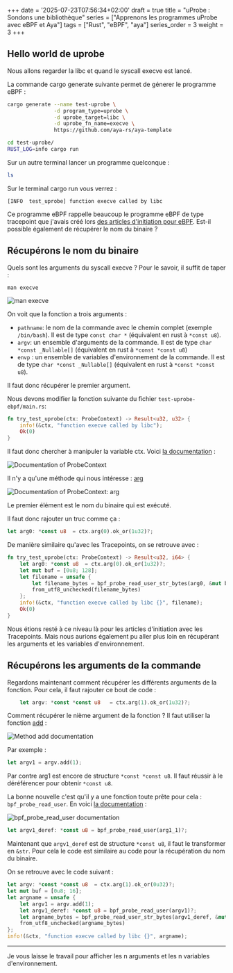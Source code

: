 +++
date = '2025-07-23T07:56:34+02:00'
draft = true
title = "uProbe : Sondons une bibliothèque"
series = ["Apprenons les programmes uProbe avec eBPF et Aya"]
tags = ["Rust", "eBPF", "aya"]
series_order = 3
weight = 3
+++

## Hello world de uprobe

Nous allons regarder la libc et quand le syscall execve est lancé.

La commande cargo generate suivante permet de génerer le programme eBPF :

```Bash
cargo generate --name test-uprobe \
               -d program_type=uprobe \
               -d uprobe_target=libc \
               -d uprobe_fn_name=execve \
               https://github.com/aya-rs/aya-template
```

```Bash
cd test-uprobe/
RUST_LOG=info cargo run
```

Sur un autre terminal lancer un programme quelconque :
```Bash
ls
```

Sur le terminal cargo run vous verrez :
```
[INFO  test_uprobe] function execve called by libc
```

Ce programme eBPF rappelle beaucoup le programme eBPF de type tracepoint que j'avais créé lors [des articles d'initiation pour eBPF](https://medium.com/@littel.jo/sinitier-%C3%A0-ebpf-avec-aya-c9d570560261). Est-il possible également de récupérer le nom du binaire ?

## Récupérons le nom du binaire

Quels sont les arguments du syscall execve ? Pour le savoir, il suffit de taper :
```
man execve
```

![man execve](https://dev-to-uploads.s3.amazonaws.com/uploads/articles/rjyu4ran2cxh5gpldyoq.png)

On voit que la fonction a trois arguments :
* `pathname`: le nom de la commande avec le chemin complet (exemple `/bin/bash`). Il est de type `const char *` (équivalent en rust à `*const u8`).
* `argv`: un ensemble d'arguments de la commande. Il est de type `char *const _Nullable[]` (équivalent en rust à `*const *const u8`)
* `envp` : un ensemble de variables d'environnement de la commande. Il est de type `char *const _Nullable[]` (équivalent en rust à `*const *const u8`).

Il faut donc récupérer le premier argument.

Nous devons modifier la fonction suivante du fichier `test-uprobe-ebpf/main.rs`:

```Rust
fn try_test_uprobe(ctx: ProbeContext) -> Result<u32, u32> {
    info!(&ctx, "function execve called by libc");
    Ok(0)
}
```

Il faut donc chercher à manipuler la variable ctx. Voici [la documentation](https://docs.rs/aya-ebpf/latest/aya_ebpf/programs/probe/struct.ProbeContext.html) :

![Documentation of ProbeContext](https://dev-to-uploads.s3.amazonaws.com/uploads/articles/fsd4lhe89zgzpqito4bd.png)

Il n'y a qu'une méthode qui nous intéresse : [arg](https://docs.rs/aya-ebpf/latest/aya_ebpf/programs/probe/struct.ProbeContext.html#method.arg)

![Documentation of ProbeContext: arg](https://dev-to-uploads.s3.amazonaws.com/uploads/articles/s2dvmyb8derdhr1luf6e.png)

Le premier élément est le nom du binaire qui est exécuté.

Il faut donc rajouter un truc comme ça :

```Rust
let arg0: *const u8  = ctx.arg(0).ok_or(1u32)?;
```

De manière similaire qu'avec les Tracepoints, on se retrouve avec :

```Rust
fn try_test_uprobe(ctx: ProbeContext) -> Result<u32, i64> {
    let arg0: *const u8  = ctx.arg(0).ok_or(1u32)?;
    let mut buf = [0u8; 128];
    let filename = unsafe {
        let filename_bytes = bpf_probe_read_user_str_bytes(arg0, &mut buf)?;
        from_utf8_unchecked(filename_bytes)
    };
    info!(&ctx, "function execve called by libc {}", filename);
    Ok(0)
}
```

Nous étions resté à ce niveau là pour les articles d'initiation avec les Tracepoints. Mais nous aurions également pu aller plus loin en récupérant les arguments et les variables d'environnement.

## Récupérons les arguments de la commande

Regardons maintenant comment récupérer les différents arguments de la fonction. Pour cela, il faut rajouter ce bout de code :
```Rust
    let argv: *const *const u8   = ctx.arg(1).ok_or(1u32)?;
```

Comment récupérer le nième argument de la fonction ? Il faut utiliser la fonction [add](https://doc.rust-lang.org/core/primitive.pointer.html#method.add) :

![Method add documentation](https://dev-to-uploads.s3.amazonaws.com/uploads/articles/zx5o7dq3u99o2tl5mtog.png)

Par exemple :

```Rust
let argv1 = argv.add(1);
```

Par contre arg1 est encore de structure `*const *const u8`. Il faut réussir à le déréférencer pour obtenir `*const u8`.

La bonne nouvelle c'est qu'il y a une fonction toute prête pour cela : `bpf_probe_read_user`. En voici [la documentation](https://docs.rs/aya-ebpf/latest/aya_ebpf/helpers/fn.bpf_probe_read_user.html) :

![bpf_probe_read_user documentation](https://dev-to-uploads.s3.amazonaws.com/uploads/articles/d4azamrdz6sgxrnvwp90.png)

```Rust
let argv1_deref: *const u8 = bpf_probe_read_user(arg1_1)?;
```
Maintenant que `argv1_deref` est de structure `*const u8`, il faut le transformer en `&str`. Pour cela le code est similaire au code pour la récupération du nom du binaire.

On se retrouve avec le code suivant :
```Rust
let argv: *const *const u8  = ctx.arg(1).ok_or(0u32)?;
let mut buf = [0u8; 16];
let argname = unsafe {
    let argv1 = argv.add(1);
    let argv1_deref: *const u8 = bpf_probe_read_user(argv1)?;
    let argname_bytes = bpf_probe_read_user_str_bytes(argv1_deref, &mut buf)?;
    from_utf8_unchecked(argname_bytes)
};
info!(&ctx, "function execve called by libc {}", argname);
```

---

Je vous laisse le travail pour afficher les n arguments et les n variables d'environnement.
